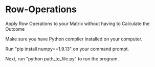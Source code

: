 # Row-Operations
Apply Row Operations to your Matrix without having to Calculate the Outcome

Make sure you have Python compiler installed on your computer.

Run "pip install numpy==1.9.13" on your command prompt.

Next, run "python path_to_file.py" to run the program.

